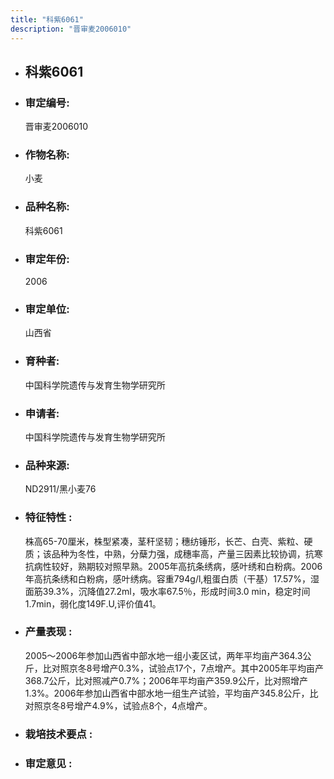 ```yaml
---
title: "科紫6061"
description: "晋审麦2006010"
---
```

* ## 科紫6061
* ###  审定编号:  
   晋审麦2006010

*  ### 作物名称:  
   小麦

*   ###  品种名称: 
    科紫6061

*   ### 审定年份: 
    2006

*   ### 审定单位:  
    山西省

*   ### 育种者:  
     中国科学院遗传与发育生物学研究所

*   ### 申请者:  
     中国科学院遗传与发育生物学研究所

*   ### 品种来源:  
     ND2911/黑小麦76

*   ### 特征特性 : 
     株高65-70厘米，株型紧凑，茎秆坚韧；穗纺锤形，长芒、白壳、紫粒、硬质；该品种为冬性，中熟，分蘖力强，成穗率高，产量三因素比较协调，抗寒抗病性较好，熟期较对照早熟。2005年高抗条绣病，感叶绣和白粉病。2006年高抗条绣和白粉病，感叶绣病。容重794g/l,粗蛋白质（干基）17.57%，湿面筋39.3%，沉降值27.2ml，吸水率67.5％，形成时间3.0 min，稳定时间1.7min，弱化度149F.U,评价值41。

*   ### 产量表现 : 
     2005～2006年参加山西省中部水地一组小麦区试，两年平均亩产364.3公斤，比对照京冬8号增产0.3%，试验点17个，7点增产。其中2005年平均亩产368.7公斤，比对照减产0.7%；2006年平均亩产359.9公斤，比对照增产1.3%。2006年参加山西省中部水地一组生产试验，平均亩产345.8公斤，比对照京冬8号增产4.9%，试验点8个，4点增产。

*   ### 栽培技术要点 : 
    

*   ### 审定意见 : 
    
